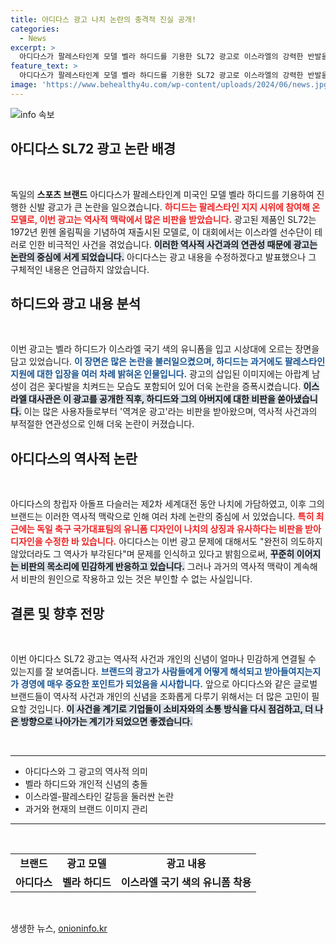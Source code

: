 ```yaml
---
title: 아디다스 광고 나치 논란의 충격적 진실 공개!
categories:
  - News
excerpt: >
  아디다스가 팔레스타인계 모델 벨라 하디드를 기용한 SL72 광고로 이스라엘의 강력한 반발을 받으며 광고 교체를 결정했다. 이 광고는 역사적 사건과 연결된 논란을 불러일으켜 대중의 이목을 끌고 있다.
feature_text: >
  아디다스가 팔레스타인계 모델 벨라 하디드를 기용한 SL72 광고로 이스라엘의 강력한 반발을 받으며 광고 교체를 결정했다. 이 광고는 역사적 사건과 연결된 논란을 불러일으켜 대중의 이목을 끌고 있다.
image: 'https://www.behealthy4u.com/wp-content/uploads/2024/06/news.jpg'
---
```


<p><img src="https://www.behealthy4u.com/wp-content/uploads/2024/06/news.jpg" alt="info 속보" /></p>

<h2 data-ke-size="size26">아디다스 SL72 광고 논란 배경</h2>

<p data-ke-size="size16">&nbsp;</p>

<p data-ke-size="size16">독일의 <b>스포츠 브랜드</b> 아디다스가 팔레스타인계 미국인 모델 벨라 하디드를 기용하여 진행한 신발 광고가 큰 논란을 일으켰습니다. <b><span style="color: #ee2323;">하디드는 팔레스타인 지지 시위에 참여해 온 모델로, 이번 광고는 역사적 맥락에서 많은 비판을 받았습니다.</span></b> 광고된 제품인 SL72는 1972년 뮌헨 올림픽을 기념하여 재출시된 모델로, 이 대회에서는 이스라엘 선수단이 테러로 인한 비극적인 사건을 겪었습니다. <b><span style="background-color: #21538527;">이러한 역사적 사건과의 연관성 때문에 광고는 논란의 중심에 서게 되었습니다.</span></b> 아디다스는 광고 내용을 수정하겠다고 발표했으나 그 구체적인 내용은 언급하지 않았습니다.</p>

<h2 data-ke-size="size26">하디드와 광고 내용 분석</h2>

<p data-ke-size="size16">&nbsp;</p>

<p data-ke-size="size16">이번 광고는 벨라 하디드가 이스라엘 국기 색의 유니폼을 입고 시상대에 오르는 장면을 담고 있었습니다. <b><span style="color: #1a5490;">이 장면은 많은 논란을 불러일으켰으며, 하디드는 과거에도 팔레스타인 지원에 대한 입장을 여러 차례 밝혀온 인물입니다.</span></b> 광고의 삽입된 이미지에는 아랍계 남성이 검은 꽃다발을 치켜드는 모습도 포함되어 있어 더욱 논란을 증폭시켰습니다. <b><span style="background-color: #21538527;">이스라엘 대사관은 이 광고를 공개한 직후, 하디드와 그의 아버지에 대한 비판을 쏟아냈습니다.</span></b> 이는 많은 사용자들로부터 '역겨운 광고'라는 비판을 받아왔으며, 역사적 사건과의 부적절한 연관성으로 인해 더욱 논란이 커졌습니다.</p>

<h2 data-ke-size="size26">아디다스의 역사적 논란</h2>

<p data-ke-size="size16">&nbsp;</p>

<p data-ke-size="size16">아디다스의 창립자 아돌프 다슬러는 제2차 세계대전 동안 나치에 가담하였고, 이후 그의 브랜드는 이러한 역사적 맥락으로 인해 여러 차례 논란의 중심에 서 있었습니다. <b><span style="color: #ee2323;">특히 최근에는 독일 축구 국가대표팀의 유니폼 디자인이 나치의 상징과 유사하다는 비판을 받아 디자인을 수정한 바 있습니다.</span></b> 아디다스는 이번 광고 문제에 대해서도 "완전히 의도하지 않았더라도 그 역사가 부각된다"며 문제를 인식하고 있다고 밝힘으로써, <b><span style="background-color: #21538527;">꾸준히 이어지는 비판의 목소리에 민감하게 반응하고 있습니다.</span></b> 그러나 과거의 역사적 맥락이 계속해서 비판의 원인으로 작용하고 있는 것은 부인할 수 없는 사실입니다.</p>

<h2 data-ke-size="size26">결론 및 향후 전망</h2>

<p data-ke-size="size16">&nbsp;</p>

<p data-ke-size="size16">이번 아디다스 SL72 광고는 역사적 사건과 개인의 신념이 얼마나 민감하게 연결될 수 있는지를 잘 보여줍니다. <b><span style="color: #1a5490;">브랜드의 광고가 사람들에게 어떻게 해석되고 받아들여지는지가 경영에 매우 중요한 포인트가 되었음을 시사합니다.</span></b> 앞으로 아디다스와 같은 글로벌 브랜드들이 역사적 사건과 개인의 신념을 조화롭게 다루기 위해서는 더 많은 고민이 필요할 것입니다. <b><span style="background-color: #21538527;">이 사건을 계기로 기업들이 소비자와의 소통 방식을 다시 점검하고, 더 나은 방향으로 나아가는 계기가 되었으면 좋겠습니다.</span></b></p>

<p data-ke-size="size16">&nbsp;</p>

<hr />

<ul>
<li>아디다스와 그 광고의 역사적 의미</li>
<li>벨라 하디드와 개인적 신념의 충돌</li>
<li>이스라엘-팔레스타인 갈등을 둘러싼 논란  
</li>
<li>과거와 현재의 브랜드 이미지 관리</li>
</ul>

<hr />

<p data-ke-size="size16">&nbsp;</p>

<table style="width: 100%; border-collapse: collapse;">
<tr>
<td style="text-align: center; height: 17px;"><b>브랜드</b></td>
<td style="text-align: center; height: 17px;"><b>광고 모델</b></td>
<td style="text-align: center; height: 17px;"><b>광고 내용</b></td>
</tr>
<tr>
<td style="text-align: center; height: 17px;"><b>아디다스</b></td>
<td style="text-align: center; height: 17px;"><b>벨라 하디드</b></td>
<td style="text-align: center; height: 17px;"><b>이스라엘 국기 색의 유니폼 착용</b></td>
</tr>
</table>

<p data-ke-size="size16">&nbsp;</p>
생생한 뉴스, <a href="https://onioninfo.kr" rel="dofollow">onioninfo.kr</a>


